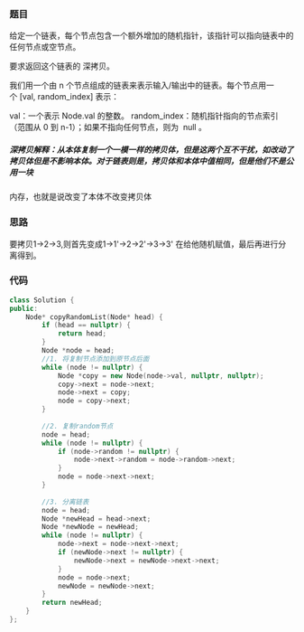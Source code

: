 ### 题目
给定一个链表，每个节点包含一个额外增加的随机指针，该指针可以指向链表中的任何节点或空节点。

要求返回这个链表的 深拷贝。 

我们用一个由 n 个节点组成的链表来表示输入/输出中的链表。每个节点用一个 [val, random_index] 表示：

val：一个表示 Node.val 的整数。
random_index：随机指针指向的节点索引（范围从 0 到 n-1）；如果不指向任何节点，则为  null 。

##### 深拷贝解释：从本体复制一个一模一样的拷贝体，但是这两个互不干扰，如改动了拷贝体但是不影响本体。对于链表则是，拷贝体和本体中值相同，但是他们不是公用一块
内存，也就是说改变了本体不改变拷贝体

### 思路
要拷贝1->2->3,则首先变成1->1'->2->2'->3->3' 在给他随机赋值，最后再进行分离得到。

### 代码
~~~ c++
class Solution {
public:
    Node* copyRandomList(Node* head) {
        if (head == nullptr) {
            return head;
        }
        Node *node = head;
        //1. 将复制节点添加到原节点后面
        while (node != nullptr) {
            Node *copy = new Node(node->val, nullptr, nullptr);
            copy->next = node->next;
            node->next = copy;
            node = copy->next;
        }
        
        //2. 复制random节点
        node = head;
        while (node != nullptr) {
            if (node->random != nullptr) {
                node->next->random = node->random->next;
            }            
            node = node->next->next;
        }
        
        //3. 分离链表
        node = head;
        Node *newHead = head->next;
        Node *newNode = newHead;
        while (node != nullptr) {
            node->next = node->next->next;     
            if (newNode->next != nullptr) {
                newNode->next = newNode->next->next;            
            }            
            node = node->next;
            newNode = newNode->next;
        }
        return newHead;
    }
};
